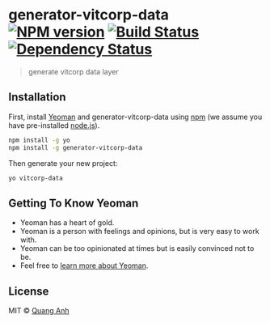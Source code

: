 # generator-vitcorp-data [![NPM version][npm-image]][npm-url] [![Build Status][travis-image]][travis-url] [![Dependency Status][daviddm-image]][daviddm-url]
> generate vitcorp data layer

## Installation

First, install [Yeoman](http://yeoman.io) and generator-vitcorp-data using [npm](https://www.npmjs.com/) (we assume you have pre-installed [node.js](https://nodejs.org/)).

```bash
npm install -g yo
npm install -g generator-vitcorp-data
```

Then generate your new project:

```bash
yo vitcorp-data
```

## Getting To Know Yeoman

 * Yeoman has a heart of gold.
 * Yeoman is a person with feelings and opinions, but is very easy to work with.
 * Yeoman can be too opinionated at times but is easily convinced not to be.
 * Feel free to [learn more about Yeoman](http://yeoman.io/).

## License

MIT © [Quang Anh]()


[npm-image]: https://badge.fury.io/js/generator-vitcorp-data.svg
[npm-url]: https://npmjs.org/package/generator-vitcorp-data
[travis-image]: https://travis-ci.org/quanganh206/generator-vitcorp-data.svg?branch=master
[travis-url]: https://travis-ci.org/quanganh206/generator-vitcorp-data
[daviddm-image]: https://david-dm.org/quanganh206/generator-vitcorp-data.svg?theme=shields.io
[daviddm-url]: https://david-dm.org/quanganh206/generator-vitcorp-data
